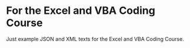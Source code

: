 # For the Excel and VBA Coding Course

Just example JSON and XML texts for the Excel and VBA Coding Course.
